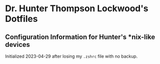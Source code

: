 # Dr. Hunter Thompson Lockwood's Dotfiles
## Configuration Information for Hunter's \*nix-like devices

Initialized 2023-04-29 after losing my `.zshrc` file with no backup.
